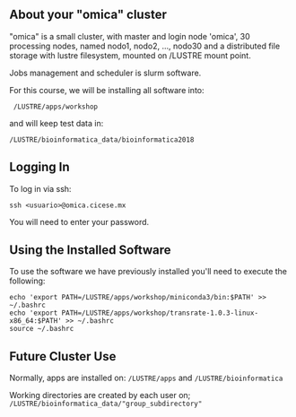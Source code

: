 ## About your "omica" cluster 
 
 "omica" is a small cluster, with master and login node 'omica',
30 processing nodes, named nodo1, nodo2, ..., nodo30
and a distributed file storage with lustre filesystem, mounted
on /LUSTRE mount point.

Jobs management and scheduler is slurm software.


For this course, we will be installing all software into:

```
 /LUSTRE/apps/workshop
```

 and will keep test data in:

```
/LUSTRE/bioinformatica_data/bioinformatica2018
```


## Logging In

 To log in via ssh:

```
ssh <usuario>@omica.cicese.mx
```
 You will need to enter your password. 


## Using the Installed Software

To use the software we have previously installed you'll need to execute the following:

```
echo 'export PATH=/LUSTRE/apps/workshop/miniconda3/bin:$PATH' >> ~/.bashrc
echo 'export PATH=/LUSTRE/apps/workshop/transrate-1.0.3-linux-x86_64:$PATH' >> ~/.bashrc
source ~/.bashrc
```


## Future Cluster Use
 
Normally, apps are installed on: `/LUSTRE/apps` and `/LUSTRE/bioinformatica`

Working directories are created by each user on;
`/LUSTRE/bioinformatica_data/"group_subdirectory"`


